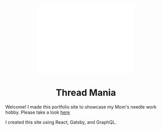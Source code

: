 <p align="center">
  <a href="https://www.gatsbyjs.com">
    <img alt="Gatsby" src="./src/assets/header.svg" width="300" />
  </a>
</p>
<h1 align="center">
  Thread Mania
</h1>

Welcome! I made this portfolio site to showcase my Mom's needle work hobby. Please take a look [here](https://aliqyan.github.io/thread-mania/)

I created this site using React, Gatsby, and GraphQL.
